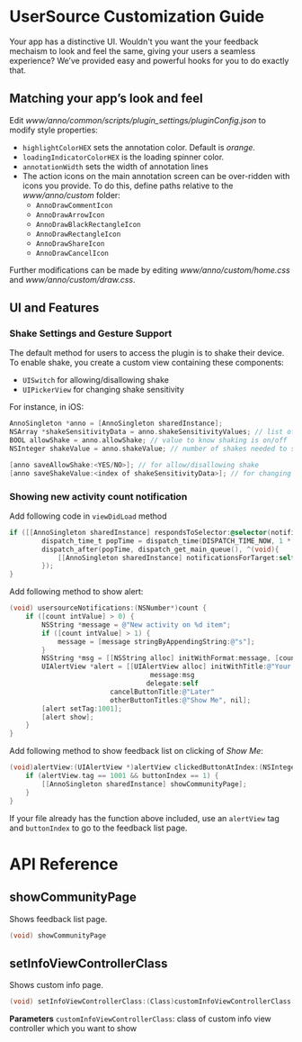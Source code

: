 # UserSource Customization Guide

Your app has a distinctive UI. Wouldn't you want the your feedback mechaism to look and feel the same, giving your users a seamless experience? We’ve provided easy and powerful hooks for you to do exactly that. 

## Matching your app’s look and feel

Edit _www/anno/common/scripts/plugin_settings/pluginConfig.json_ to modify style properties:

* `highlightColorHEX` sets the annotation color. Default is _orange_.
* `loadingIndicatorColorHEX` is the loading spinner color. 
* `annotationWidth` sets the width of annotation lines
* The action icons on the main annotation screen can be over-ridden with icons you provide. To do this, define paths relative to the _www/anno/custom_ folder:
	* `AnnoDrawCommentIcon`
	* `AnnoDrawArrowIcon`
	* `AnnoDrawBlackRectangleIcon`
	* `AnnoDrawRectangleIcon`
	* `AnnoDrawShareIcon`
	* `AnnoDrawCancelIcon`

Further modifications can be made by editing _www/anno/custom/home.css_ and _www/anno/custom/draw.css_.

## UI and Features

### Shake Settings and Gesture Support

The default method for users to access the plugin is to shake their device. To enable shake, you create a custom view containing these components:

* `UISwitch` for allowing/disallowing shake
* `UIPickerView` for changing shake sensitivity

For instance, in iOS:

``` objectivec
AnnoSingleton *anno = [AnnoSingleton sharedInstance];
NSArray *shakeSensitivityData = anno.shakeSensitivityValues; // list of string value for changing number of shakes needed to show plugin UIActionSheet
BOOL allowShake = anno.allowShake; // value to know shaking is on/off
NSInteger shakeValue = anno.shakeValue; // number of shakes needed to show plugin UIActionSheet

[anno saveAllowShake:<YES/NO>]; // for allow/disallowing shake
[anno saveShakeValue:<index of shakeSensitivityData>]; // for changing number of shakes
```

### Showing new activity count notification

Add following code in `viewDidLoad` method

``` objectivec
if ([[AnnoSingleton sharedInstance] respondsToSelector:@selector(notificationsForTarget:performSelector:)]) {
        dispatch_time_t popTime = dispatch_time(DISPATCH_TIME_NOW, 1 * NSEC_PER_SEC);
        dispatch_after(popTime, dispatch_get_main_queue(), ^(void){
            [[AnnoSingleton sharedInstance] notificationsForTarget:self performSelector:@selector(usersourceNotifications:)];
        });
}
```

Add following method to show alert:

``` objectivec
(void) usersourceNotifications:(NSNumber*)count {
    if ([count intValue] > 0) {
        NSString *message = @"New activity on %d item";
        if ([count intValue] > 1) {
            message = [message stringByAppendingString:@"s"];
        }
        NSString *msg = [[NSString alloc] initWithFormat:message, [count intValue]];
        UIAlertView *alert = [[UIAlertView alloc] initWithTitle:@"Your Feedback"
                                   message:msg
                                  delegate:self
                         cancelButtonTitle:@"Later"
                         otherButtonTitles:@"Show Me", nil];
        [alert setTag:1001];
        [alert show];
    }
}
```

Add following method to show feedback list on clicking of _Show Me_:

``` objectivec
(void)alertView:(UIAlertView *)alertView clickedButtonAtIndex:(NSInteger)buttonIndex{
    if (alertView.tag == 1001 && buttonIndex == 1) {
        [[AnnoSingleton sharedInstance] showCommunityPage];
    }
}
```

If your file already has the function above included, use an `alertView` tag and `buttonIndex` to go to the feedback list page.

# API Reference

## showCommunityPage
Shows feedback list page.

``` objectivec
(void) showCommunityPage
```

## setInfoViewControllerClass
Shows custom info page.

``` objectivec
(void) setInfoViewControllerClass:(Class)customInfoViewControllerClass
```

**Parameters**
`customInfoViewControllerClass`: class of custom info view controller which you want to show